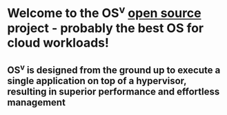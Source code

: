 # Welcome to the OS<sup>v</sup> [open source](https://github.com/cloudius-systems/osv) project - probably the best OS for cloud workloads!

## OS<sup>v</sup> is designed from the ground up to execute a single application on top of a hypervisor, resulting in superior performance and effortless management
